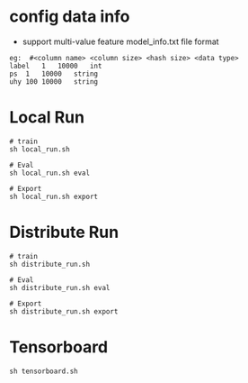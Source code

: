 # config data info 
- support multi-value feature
model_info.txt file format
```
eg:  #<column name>	<column size> <hash size> <data type>
label	1	10000	int
ps	1	10000	string
uhy	100	10000	string
```

# Local Run
```
# train
sh local_run.sh

# Eval
sh local_run.sh eval

# Export
sh local_run.sh export
```

# Distribute Run
```
# train
sh distribute_run.sh

# Eval
sh distribute_run.sh eval

# Export
sh distribute_run.sh export
```

# Tensorboard
```
sh tensorboard.sh
```



